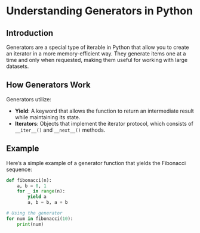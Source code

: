 # Understanding Generators in Python

## Introduction
Generators are a special type of iterable in Python that allow you to create an iterator in a more memory-efficient way. They generate items one at a time and only when requested, making them useful for working with large datasets.

## How Generators Work
Generators utilize:
- **Yield**: A keyword that allows the function to return an intermediate result while maintaining its state.
- **Iterators**: Objects that implement the iterator protocol, which consists of `__iter__()` and `__next__()` methods.

## Example
Here’s a simple example of a generator function that yields the Fibonacci sequence:

```python
def fibonacci(n):
    a, b = 0, 1
    for _ in range(n):
        yield a
        a, b = b, a + b

# Using the generator
for num in fibonacci(10):
    print(num)  
```
